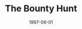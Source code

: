 ---
mission_id: bounty
slug: "the-bounty-hunt"
editorsChoice: yes
title: "The Bounty Hunt"
authors: 
    - "Peter Klassen"
date: 1997-06-01
filename: "/missions/bhse.zip"
description: "
Kyle is rather desperate for work, having received nothing further from the Rebellion since the Dark Trooper conflict. He receives a message from Jabba the Hutt in which the smuggler lord details his plans to trap Han Solo on the station Vanguard near Ord Mantell and offers a substantial bounty on his head. Numerous other bounty hunters have gotten the message as well. Kyle sees this as an opportunity to make peace with an old enemy and perhaps make some money as well. Little does he know the truth..."
cover: "bounty1.png"
levelReplaced:	SECBASE
difficulty: yes
bm:	yes
fme: yes
wax: yes
three_do: yes
voc: yes
gmd: yes
vue: yes
lfd: yes
base: "New level from scratch" 
editors: "WDFUSE 2.10"

---